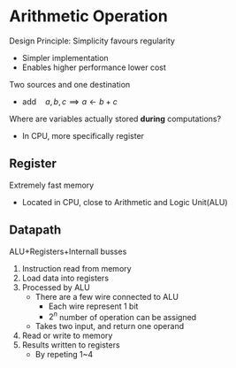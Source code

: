# Arithmetic Operation
Design Principle: Simplicity favours regularity
- Simpler implementation
- Enables higher performance lower cost

Two sources and one destination
- $\text{add}\quad a,b,c\implies a\leftarrow b+c$

Where are variables actually stored **during** computations?
- In CPU, more specifically register

## Register
Extremely fast memory
- Located in CPU, close to Arithmetic and Logic Unit(ALU)

## Datapath
ALU+Registers+Internall busses
1. Instruction read from memory
2. Load data into registers
3. Processed by ALU
	- There are a few wire connected to ALU
		- Each wire represent 1 bit
		- $2^{n}$ number of operation can be assigned
	- Takes two input, and return one operand
4. Read or write to memory
5. Results written to registers
	- By repeting 1~4

